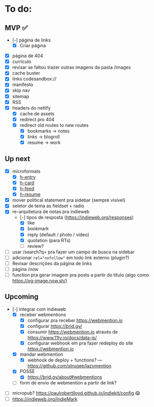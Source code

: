 # To do:

## MVP ✅

-   [-] página de links
    -   [x] Criar página
-   [x] página de 404
-   [x] currículo
-   [x] revisar se faltou trazer outras imagens da pasta /images
-   [x] cache buster
-   [x] links codesandbox://
-   [x] manifesto
-   [x] skip nav
-   [x] sitemap
-   [x] RSS
-   [x] headers do netlify
    -   [x] cache de assets
    -   [x] redirect pro 404
    -   [x] redirect old routes to new routes
        -   [x] bookmarks -> notes
        -   [x] links -> blogroll
        -   [x] resume -> work

## Up next

-   [x] microformats
    -   [x] [h-entry](http://microformats.org/wiki/h-entry)
    -   [x] [h-card](http://microformats.org/wiki/h-card)
    -   [x] [h-feed](http://microformats.org/wiki/h-feed)
    -   [x] [h-resume](http://microformats.org/wiki/h-resume)
-   [x] mover political statement pra sidebar (sempre visível)
-   [x] seletor de tema as fieldset + radio
-   [x] re-arquitetura de notas pra indieweb
    -   [-] tipos de resposta (https://indieweb.org/responses)
        -   [x] like
        -   [x] bookmark
        -   [x] reply (default / photo / video)
        -   [x] quotation (para RTs)
        -   [ ] review?
-   [ ] usar /search?q= pra fazer um campo de busca na sidebar
-   [ ] adicionar `rel="nofollow"` em todo link externo (plugin?)
-   [ ] Revisar descrições da página de links
-   [ ] página /now
-   [ ] function pra gerar imagem pra posts a partir do título (algo como https://og-image.now.sh/)

## Upcoming

-   [-] integrar com indieweb
    -   [x] receber webmentions
        -   [x] configurar pra receber https://webmention.io
        -   [x] configurar https://brid.gy/
        -   [x] consumir https://webmention.io através de https://www.11ty.io/docs/data-js/
        -   [x] configurar webhook em pra fazer redeploy do site https://webmention.io
    -   [x] mandar webmention
        -   [x] webhook de deploy + functions? — https://github.com/strugee/lazymention
    -   [x] POSSE
        -   [x] https://brid.gy/about#webmentions
    -   [ ] form de envio de webmention a partir de link?
-   [ ] micropub? https://paulrobertlloyd.github.io/indiekit/config 😱
-   [ ] https://indieweb.org/IndieMark

